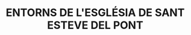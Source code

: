 ---
layout: test
title:  "ENTORNS DE L'ESGLÉSIA DE SANT ESTEVE DEL PONT"
collections: ["patrimoni-arqueologic-i-paleontologic"]
coordinates:
  - group1:
        - [1.452232535874687, 42.367038123688495]
        - [1.452229707516356, 42.366957600982751]
        - [1.452217293469256, 42.366877578743832]
        - [1.452195390926072, 42.366798683251794]
        - [1.452164171337945, 42.366721531966071]
        - [1.452123879071574, 42.366646728693162]
        - [1.452074829495734, 42.366574858861249]
        - [1.452017406512249, 42.366506484938711]
        - [1.451952059550738, 42.366442142032362]
        - [1.451879300050686, 42.366382333699939]
        - [1.451799697458401, 42.366327528009379]
        - [1.451713874770177, 42.366278153876046]
        - [1.45162250365657, 42.366234597706281]
        - [1.45152629920592, 42.366197200373662]
        - [1.45142601432827, 42.366166254551644]
        - [1.451322433863457, 42.366142002423217]
        - [1.451216368439466, 42.366124633785979]
        - [1.451108648129092, 42.366114284566848]
        - [1.451000115954524, 42.366111035758472]
        - [1.450891621290656, 42.366114912785513]
        - [1.450784013218716, 42.366125885305671]
        - [1.450678133882204, 42.366143867447157]
        - [1.450574811897081, 42.366168718480658]
        - [1.450474855867776, 42.366200243920559]
        - [1.450379048059697, 42.36623819704684]
        - [1.450288138277763, 42.366282280835676]
        - [1.450202837998817, 42.366332150283775]
        - [1.450123814803845, 42.366387415108022]
        - [1.450051687153535, 42.366447642799635]
        - [1.449987019548079, 42.366512362008734]
        - [1.449930318109085, 42.366581066232804]
        - [1.449882026618176, 42.366653217780417]
        - [1.4498425230433, 42.366728251978955]
        - [1.449812116579944, 42.366805581593667]
        - [1.449791045230436, 42.36688460142318]
        - [1.449779473940293, 42.366964693035897]
        - [1.449777493306261, 42.367045229609786]
        - [1.449785118866145, 42.367125580838049]
        - [1.449802290976061, 42.367205117862092]
        - [1.449828875276096, 42.367283218193222]
        - [1.449864663740758, 42.367359270584579]
        - [1.449909376306031, 42.367432679815195]
        - [1.449962663060346, 42.367502871348591]
        - [1.450024106982335, 42.367569295829639]
        - [1.450093227203971, 42.367631433384361]
        - [1.450169482773579, 42.367688797689055]
        - [1.450252276889269, 42.367740939776787]
        - [1.45034096156968, 42.367787451551635]
        - [1.450434842725475, 42.367827968983001]
        - [1.450533185591886, 42.367862174955036]
        - [1.450635220479796, 42.367889801748909]
        - [1.450740148800304, 42.367910633138344]
        - [1.450847149315635, 42.367924506082261]
        - [1.450955384567417, 42.367931312000884]
        - [1.451064007432, 42.367930997625848]
        - [1.451172167751473, 42.367923565417065]
        - [1.451279018988449, 42.367909073543522]
        - [1.451383724852501, 42.367887635428005]
        - [1.451485465846351, 42.367859418859219]
        - [1.451583445680543, 42.367824644678457]
        - [1.451676897506372, 42.367783585050944]
        - [1.451765089918253, 42.367736561335491]
        - [1.451847332678532, 42.367683941568949]
        - [1.451922982119925, 42.367626137585624]
        - [1.451991446183281, 42.367563601793506]
        - [1.452052189051229, 42.367496823633289]
        - [1.452104735341475, 42.367426325747303]
        - [1.4521486738269, 42.36735265988883]
        - [1.452183660653388, 42.367276402603459]
        - [1.452209422030187, 42.367198150716497]
        - [1.452225756371805, 42.367118516661847]
        - [1.452232535874687, 42.367038123688495]
---